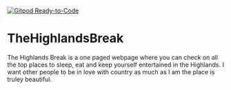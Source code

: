 [![Gitpod Ready-to-Code](https://img.shields.io/badge/Gitpod-Ready--to--Code-blue?logo=gitpod)](https://gitpod.io/#https://github.com/Taitdanielle/TheHighlandsBreak) 

# TheHighlandsBreak
<p>The Highlands Break is a one paged webpage where you can check on all the top places to sleep, eat and keep yourself entertained 
in the Highlands. I want other people to be in love with country as much as I am the place is truley beautiful.
</p>